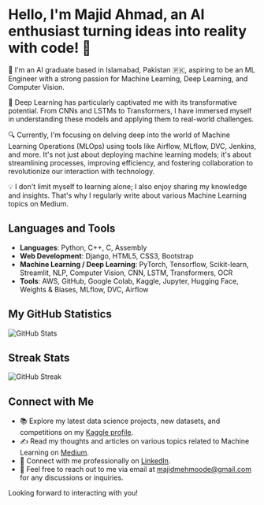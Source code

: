 # Hello, I'm Majid Ahmad, an AI enthusiast turning ideas into reality with code! 🚀

🔭 I'm an AI graduate based in Islamabad, Pakistan 🇵🇰, aspiring to be an ML Engineer with a strong passion for Machine Learning, Deep Learning, and Computer Vision.

🌱 Deep Learning has particularly captivated me with its transformative potential. From CNNs and LSTMs to Transformers, I have immersed myself in understanding these models and applying them to real-world challenges.

🔍 Currently, I'm focusing on delving deep into the world of Machine Learning Operations (MLOps) using tools like Airflow, MLflow, DVC, Jenkins, and more. It's not just about deploying machine learning models; it's about streamlining processes, improving efficiency, and fostering collaboration to revolutionize our interaction with technology.

💡 I don't limit myself to learning alone; I also enjoy sharing my knowledge and insights. That's why I regularly write about various Machine Learning topics on Medium.

## Languages and Tools

- **Languages**: Python, C++, C, Assembly
- **Web Development**: Django, HTML5, CSS3, Bootstrap
- **Machine Learning / Deep Learning**: PyTorch, Tensorflow, Scikit-learn, Streamlit, NLP, Computer Vision, CNN, LSTM, Transformers, OCR
- **Tools**: AWS, GitHub, Google Colab, Kaggle, Jupyter, Hugging Face, Weights & Biases, MLflow, DVC, Airflow

## My GitHub Statistics
![GitHub Stats](https://img.shields.io/badge/GitHub-Contributions-brightgreen)

## Streak Stats
![GitHub Streak](https://img.shields.io/badge/GitHub-Streak-orange)

## Connect with Me
- 📚 Explore my latest data science projects, new datasets, and competitions on my [Kaggle profile](https://www.kaggle.com/i191796majid).
- ✍️ Read my thoughts and articles on various topics related to Machine Learning on [Medium](https://medium.com/@majidahmadkhan).
- 👔 Connect with me professionally on [LinkedIn](http://linkedin.com/in/majidahmadkhan).
- 📧 Feel free to reach out to me via email at majidmehmoode@gmail.com for any discussions or inquiries.

Looking forward to interacting with you!
